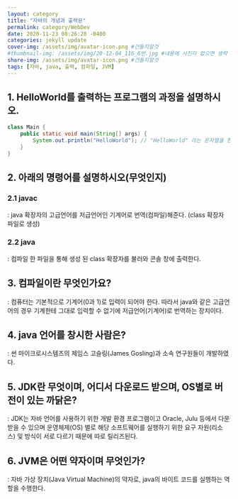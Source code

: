 ```yaml
---
layout: category
title: "자바의 개념과 출력문"
permalink: category/WebDev
date: 2020-11-23 08:26:28 -0400
categories: jekyll update
cover-img: /assets/img/avatar-icon.png #건들지말것
#thumbnail-img: /assets/img/20-12-04_116_6번.jpg #내용에 사진이 없으면 생략
share-img: /assets/img/avatar-icon.png #건들지말것
tags: [자바, java, 출력, 컴파일, JVM]
---
```

## 1. HelloWorld를 출력하는 프로그램의 과정을 설명하시오. ##  
```java
class Main {
  	public static void main(String[] args) {  
  		System.out.println("HelloWorld"); // "HelloWorld" 라는 문자열을 한 라인에 출력  
  	}  
}
```


## 2. 아래의 명령어를 설명하시오(무엇인지) ##  
  ### 2.1 javac ###  
  : java 확장자의 고급언어를 저급언어인 기계어로 번역(컴파일)해준다. (class 확장자 파일로 생성)

  ### 2.2 java ###  
  : 컴파일 한 파일을 통해 생성 된 class 확장자를 불러와 콘솔 창에 출력한다.


## 3. 컴파일이란 무엇인가요? ##  
: 컴퓨터는 기본적으로 기계어(0과 1)로 입력이 되어야 한다. 따라서 java와 같은 고급언어의 경우 기계한테 그대로 입력할 수 없기에 저급언어(기계어)로 번역하는 장치이다.


## 4. java 언어를 창시한 사람은? ##  
: 썬 마이크로시스템즈의 제임스 고슬링(James Gosling)과 소속 연구원들이 개발하였다.


## 5. JDK란 무엇이며, 어디서 다운로드 받으며, OS별로 버전이 있는 까닭은? ##  
: JDK는 자바 언어를 사용하기 위한 개발 환경 프로그램이고 Oracle, Julu 등에서 다운받을 수 있으며 운영체제(OS) 별로 해당 소프트웨어를 실행하기 위한 요구 자원(리소스) 및 방식이 서로 다르기 때문에 따로 릴리즈된다.


## 6. JVM은 어떤 약자이며 무엇인가? ##  
: 자바 가상 장치(Java Virtual Machine)의 약자로, java의 바이트 코드를 실행하는 역할을 수행한다.
